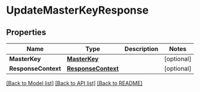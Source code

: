 # UpdateMasterKeyResponse

## Properties

Name | Type | Description | Notes
------------ | ------------- | ------------- | -------------
**MasterKey** | [**MasterKey**](MasterKey.md) |  | [optional] 
**ResponseContext** | [**ResponseContext**](ResponseContext.md) |  | [optional] 

[[Back to Model list]](../README.md#documentation-for-models) [[Back to API list]](../README.md#documentation-for-api-endpoints) [[Back to README]](../README.md)


